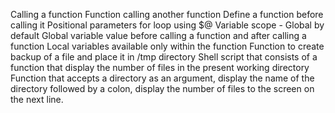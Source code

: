 Calling a function
Function calling another function
Define a function before calling it
Positional parameters
for loop using $@
Variable scope - Global by default
Global variable value before calling a function and after calling a function
Local variables available only within the function
Function to create backup of a file and place it in /tmp directory
Shell script that consists of a function that display the number of files in the present working directory
Function that accepts a directory as an argument, display the name of the directory followed by a colon, display the number of files to the screen on the next line.
